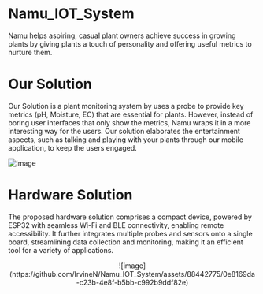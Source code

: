 # Namu_IOT_System
Namu helps aspiring, casual plant owners achieve success in growing plants by giving plants a touch of personality and offering useful metrics to nurture them.

# Our Solution
Our Solution is a plant monitoring system by uses a probe to provide key metrics (pH, Moisture, EC) that are essential for plants. However, instead of boring user interfaces that only show the metrics, Namu wraps it in a more interesting way for the users. Our solution elaborates the entertainment aspects, such as talking and playing with your plants through our mobile application, to keep the users engaged. 

![image](https://github.com/IrvineN/Namu_IOT_System/assets/88442775/1593629d-a405-454a-bdf1-05f6e9588cc0)

# Hardware Solution
The proposed hardware solution comprises a compact device, powered by ESP32 with seamless Wi-Fi and BLE connectivity, enabling remote accessibility. It further integrates multiple probes and sensors onto a single board, streamlining data collection and monitoring, making it an efficient tool for a variety of applications.
<p align="center">
![image](https://github.com/IrvineN/Namu_IOT_System/assets/88442775/0e8169da-c23b-4e8f-b5bb-c992b9ddf82e)

</p>



